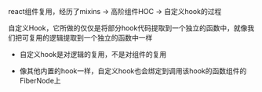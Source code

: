 react组件复用，经历了mixins -> 高阶组件HOC -> 自定义hook的过程

自定义Hook，它所做的仅仅是将部分hook代码提取到一个独立的函数中，就像我们把可复用的逻辑提取到一个独立的函数中一样

- 自定义hook是对逻辑的复用，不是对组件的复用

- 像其他内置的hook一样，自定义hook也会绑定到调用该hook的函数组件的FiberNode上